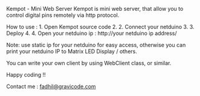 
Kempot - Mini Web Server Kempot is mini web server, that allow you to control digital pins remotely via http protocol.

How to use : 1. Open Kempot source code 2. 2. Connect your netduino 3. 3. Deploy 4. 4. Open your netduino ip : http://your netduino ip address/

Note: use static ip for your netduino for easy access, otherwise you can print your netduino IP to Matrix LED Display / others.

You can write your own client by using WebClient class, or similar.

Happy coding !!

Contact me : fadhil@gravicode.com
